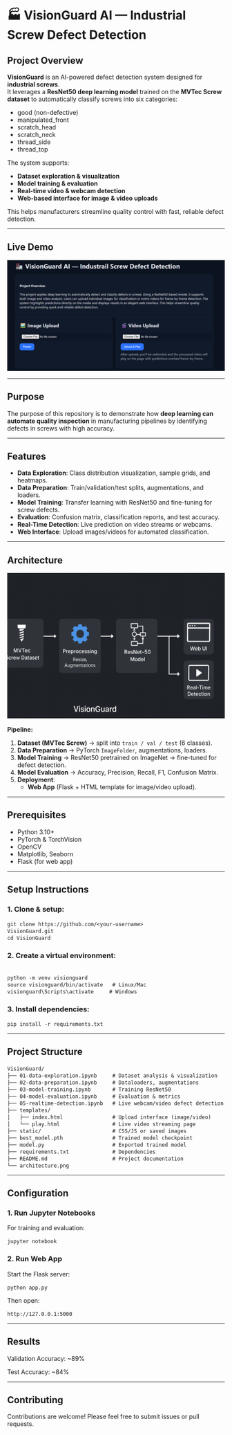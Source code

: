 # 🏭 VisionGuard AI — Industrial Screw Defect Detection


##  Project Overview
**VisionGuard** is an AI-powered defect detection system designed for **industrial screws**.  
It leverages a **ResNet50 deep learning model** trained on the **MVTec Screw dataset** to automatically classify screws into six categories:

- good (non-defective)
- manipulated_front
- scratch_head
- scratch_neck
- thread_side
- thread_top  

The system supports:
- **Dataset exploration & visualization**
- **Model training & evaluation**
- **Real-time video & webcam detection**
- **Web-based interface for image & video uploads**

This helps manufacturers streamline quality control with fast, reliable defect detection.

---
## Live Demo
![Live Demo](Templates/image-1.png)

---
##  Purpose
The purpose of this repository is to demonstrate how **deep learning can automate quality inspection** in manufacturing pipelines by identifying defects in screws with high accuracy.

---

##  Features
- **Data Exploration**: Class distribution visualization, sample grids, and heatmaps.
- **Data Preparation**: Train/validation/test splits, augmentations, and loaders.
- **Model Training**: Transfer learning with ResNet50 and fine-tuning for screw defects.
- **Evaluation**: Confusion matrix, classification reports, and test accuracy.
- **Real-Time Detection**: Live prediction on video streams or webcams.
- **Web Interface**: Upload images/videos for automated classification.

---

##  Architecture
![](Templates/image.png)


**Pipeline:**
1. **Dataset (MVTec Screw)** → split into `train / val / test` (6 classes).
2. **Data Preparation** → PyTorch `ImageFolder`, augmentations, loaders.
3. **Model Training** → ResNet50 pretrained on ImageNet → fine-tuned for defect detection.
4. **Model Evaluation** → Accuracy, Precision, Recall, F1, Confusion Matrix.
5. **Deployment**:
   - **Web App** (Flask + HTML template for image/video upload).
   

---

##  Prerequisites
- Python 3.10+
- PyTorch & TorchVision
- OpenCV
- Matplotlib, Seaborn
- Flask (for web app)

---

##  Setup Instructions
### 1. Clone & setup:

```
git clone https://github.com/<your-username>
VisionGuard.git
cd VisionGuard

```
### 2. Create a virtual environment:
```

python -m venv visionguard
source visionguard/bin/activate   # Linux/Mac
visionguard\Scripts\activate     # Windows

```
### 3. Install dependencies:

```
pip install -r requirements.txt
```
---
## Project Structure
```
VisionGuard/
├── 01-data-exploration.ipynb     # Dataset analysis & visualization
├── 02-data-preparation.ipynb     # Dataloaders, augmentations
├── 03-model-training.ipynb       # Training ResNet50
├── 04-model-evaluation.ipynb     # Evaluation & metrics
├── 05-realtime-detection.ipynb   # Live webcam/video defect detection
├── templates/
│   ├── index.html                # Upload interface (image/video)
│   └── play.html                 # Live video streaming page
├── static/                       # CSS/JS or saved images
├── best_model.pth                # Trained model checkpoint
├── model.py                      # Exported trained model
├── requirements.txt              # Dependencies
├── README.md                     # Project documentation
└── architecture.png              
```
---
## Configuration
### 1. Run Jupyter Notebooks
For training and evaluation:
```
jupyter notebook
```
### 2. Run Web App
Start the Flask server:

```
python app.py
```
Then open:

```
http://127.0.0.1:5000
```
---
## Results
Validation Accuracy: ~89%

Test Accuracy: ~84%


---
## Contributing
Contributions are welcome! Please feel free to submit issues or pull requests.
